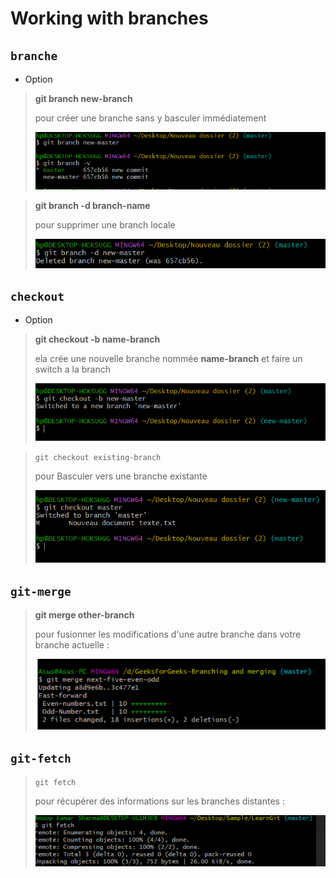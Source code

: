 # Working with branches

## `branche`

- Option

> **git branch new-branch**
>
> pour créer une branche sans y basculer immédiatement
>
> ![](bv.PNG)

> **git branch -d branch-name**
>
> pour supprimer une branch locale
>
> ![](dl.PNG)

## `checkout`

- Option

> **git checkout -b name-branch**
>
> ela crée une nouvelle branche nommée **name-branch** et faire un switch a la branch
>
> ![](ch.png)

> `git checkout existing-branch`
>
> pour Basculer vers une branche existante
>
> ![](bur.PNG)

## `git-merge`

> **git merge other-branch**
>
> pour fusionner les modifications d'une autre branche dans votre branche actuelle :
>
> ![](mr.PNG)

## `git-fetch`

> `git fetch`
>
> pour récupérer des informations sur les branches distantes :
>
> ![](fee.PNG)
